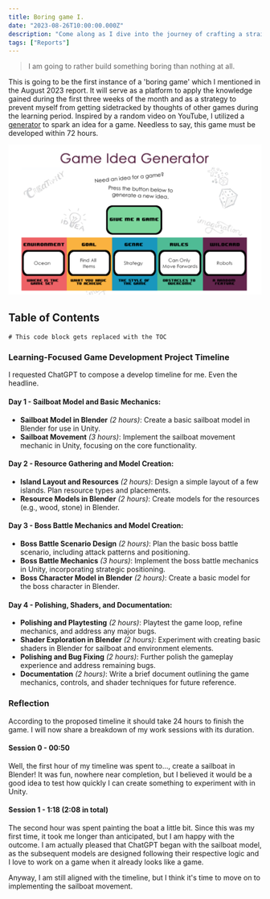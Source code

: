 ```yaml
---
title: Boring game I.
date: "2023-08-26T10:00:00.000Z"
description: "Come along as I dive into the journey of crafting a straightforward yet unassuming game, strategically designed to shield me from distractions during my dedicated learning sessions."
tags: ["Reports"]
---
```


> I am going to rather build something boring than nothing at all. 

This is going to be the first instance of a 'boring game' which I mentioned in the August 2023 report. It will serve as a platform to apply the knowledge gained during the first three weeks of the month and as a strategy to prevent myself from getting sidetracked by thoughts of other games during the learning period. Inspired by a random video on YouTube, I utilized a [generator](https://ygd.bafta.org/resources/game-idea-generator) to spark an idea for a game. Needless to say, this game must be developed within 72 hours.

![idea](./ideagenerator.png "Generated idea")

## Table of Contents

```toc
# This code block gets replaced with the TOC
```

### Learning-Focused Game Development Project Timeline

I requested ChatGPT to compose a develop timeline for me. Even the headline.

#### Day 1 - Sailboat Model and Basic Mechanics:
- **Sailboat Model in Blender** *(2 hours)*: Create a basic sailboat model in Blender for use in Unity.
- **Sailboat Movement** *(3 hours)*: Implement the sailboat movement mechanic in Unity, focusing on the core functionality.

#### Day 2 - Resource Gathering and Model Creation:
- **Island Layout and Resources** *(2 hours)*: Design a simple layout of a few islands. Plan resource types and placements.
- **Resource Models in Blender** *(2 hours)*: Create models for the resources (e.g., wood, stone) in Blender.

#### Day 3 - Boss Battle Mechanics and Model Creation:
- **Boss Battle Scenario Design** *(2 hours)*: Plan the basic boss battle scenario, including attack patterns and positioning.
- **Boss Battle Mechanics** *(3 hours)*: Implement the boss battle mechanics in Unity, incorporating strategic positioning.
- **Boss Character Model in Blender** *(2 hours)*: Create a basic model for the boss character in Blender.

#### Day 4 - Polishing, Shaders, and Documentation:
- **Polishing and Playtesting** *(2 hours)*: Playtest the game loop, refine mechanics, and address any major bugs.
- **Shader Exploration in Blender** *(2 hours)*: Experiment with creating basic shaders in Blender for sailboat and environment elements.
- **Polishing and Bug Fixing** *(2 hours)*: Further polish the gameplay experience and address remaining bugs.
- **Documentation** *(2 hours)*: Write a brief document outlining the game mechanics, controls, and shader techniques for future reference.


### Reflection

According to the proposed timeline it should take 24 hours to finish the game. I will now share a breakdown of my work sessions with its duration.

#### Session 0 - 00:50

Well, the first hour of my timeline was spent to..., create a sailboat in Blender! It was fun, nowhere near completion, but I believed it would be a good idea to test how quickly I can create something to experiment with in Unity.

#### Session 1 - 1:18 (2:08 in total)

The second hour was spent painting the boat a little bit. Since this was my first time, it took me longer than anticipated, but I am happy with the outcome. I am actually pleased that ChatGPT began with the sailboat model, as the subsequent models are designed following their respective logic and I love to work on a game when it already looks like a game. 

Anyway, I am still aligned with the timeline, but I think it's time to move on to implementing the sailboat movement. 